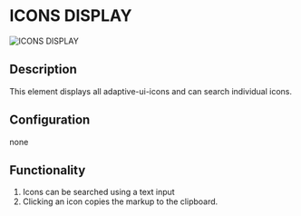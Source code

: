 # ICONS DISPLAY

![ICONS DISPLAY](https://i.postimg.cc/YSDqLF2J/Screenshot-2023-01-12-155720.png)

## Description

This element displays all adaptive-ui-icons and can search individual icons.

## Configuration

none

## Functionality

1. Icons can be searched using a text input
2. Clicking an icon copies the markup to the clipboard. 
